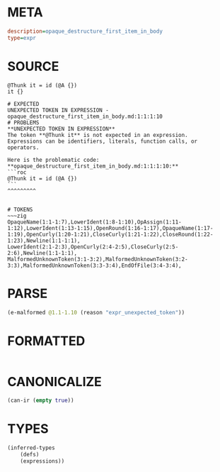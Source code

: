 # META
~~~ini
description=opaque_destructure_first_item_in_body
type=expr
~~~
# SOURCE
~~~roc
@Thunk it = id (@A {})
it {}
~~~
~~~
# EXPECTED
UNEXPECTED TOKEN IN EXPRESSION - opaque_destructure_first_item_in_body.md:1:1:1:10
# PROBLEMS
**UNEXPECTED TOKEN IN EXPRESSION**
The token **@Thunk it** is not expected in an expression.
Expressions can be identifiers, literals, function calls, or operators.

Here is the problematic code:
**opaque_destructure_first_item_in_body.md:1:1:1:10:**
```roc
@Thunk it = id (@A {})
```
^^^^^^^^^


# TOKENS
~~~zig
OpaqueName(1:1-1:7),LowerIdent(1:8-1:10),OpAssign(1:11-1:12),LowerIdent(1:13-1:15),OpenRound(1:16-1:17),OpaqueName(1:17-1:19),OpenCurly(1:20-1:21),CloseCurly(1:21-1:22),CloseRound(1:22-1:23),Newline(1:1-1:1),
LowerIdent(2:1-2:3),OpenCurly(2:4-2:5),CloseCurly(2:5-2:6),Newline(1:1-1:1),
MalformedUnknownToken(3:1-3:2),MalformedUnknownToken(3:2-3:3),MalformedUnknownToken(3:3-3:4),EndOfFile(3:4-3:4),
~~~
# PARSE
~~~clojure
(e-malformed @1.1-1.10 (reason "expr_unexpected_token"))
~~~
# FORMATTED
~~~roc

~~~
# CANONICALIZE
~~~clojure
(can-ir (empty true))
~~~
# TYPES
~~~clojure
(inferred-types
	(defs)
	(expressions))
~~~
